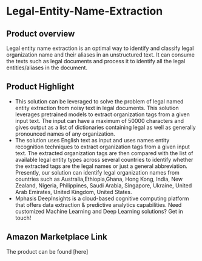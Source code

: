 # Legal-Entity-Name-Extraction

## Product overview

Legal entity name extraction is an optimal way to identify and classify legal organization name and their aliases in an unstructured text. It can consume the texts such as legal documents and process it to identify all the legal entities/aliases in the document.

## Product Highlight 

* This solution can be leveraged to solve the problem of legal named entity extraction from noisy text in legal documents. This solution leverages pretrained models to extract organization tags from a given input text. The input can have a maximum of 50000 characters and gives output as a list of dictionaries containing legal as well as generally pronounced names of any organization.
* The solution uses English text as input and uses names entity recognition techniques to extract organization tags from a given input text. The extracted organization tags are then compared with the list of available legal entity types across several countries to identify whether the extracted tags are the legal names or just a general abbreviation. Presently, our solution can identify legal organization names from countries such as Australia,Ethiopia,Ghana, Hong Kong, India, New Zealand, Nigeria, Philippines, Saudi Arabia, Singapore, Ukraine, United Arab Emirates, United Kingdom, United States.
* Mphasis DeepInsights is a cloud-based cognitive computing platform that offers data extraction & predictive analytics capabilities. Need customized Machine Learning and Deep Learning solutions? Get in touch!

## Amazon Marketplace Link
The product can be found [here]
